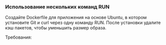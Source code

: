 
### Использование нескольких команд RUN

Создайте Dockerfile для приложения на основе Ubuntu, в котором установите Git и curl через одну команду RUN. После установки удалите кэш пакетов, чтобы уменьшить размер образа.

Требования:

